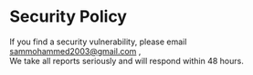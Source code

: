 # Security Policy

If you find a security vulnerability, please email sammohammed2003@gmail.com ,  
We take all reports seriously and will respond within 48 hours.  
